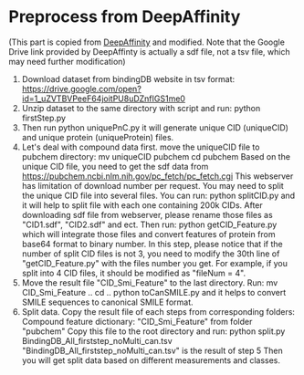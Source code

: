 # Preprocess from DeepAffinity

(This part is copied from [DeepAffinity](https://github.com/Shen-Lab/DeepAffinity/tree/master/data/script/split_data_script) and modified. Note that the Google Drive link provided by DeepAffinty is actually a sdf file, not a tsv file, which may need further modification)

1. Download dataset from bindingDB website in tsv format:
   https://drive.google.com/open?id=1_uZVTBVPeeF64joitPU8uDZnfIGS1me0
2. Unzip dataset to the same directory with script and run:
  python firstStep.py
3. Then run 
  python uniquePnC.py
  it will generate unique CID (uniqueCID) and unique protein (uniqueProtein) files.
4. Let's deal with compound data first. 
   move the uniqueCID file to pubchem directory:
   mv uniqueCID pubchem
   cd pubchem
   Based on the unique CID file, you need to get the sdf data from https://pubchem.ncbi.nlm.nih.gov/pc_fetch/pc_fetch.cgi
   This webserver has limitation of download number per request. You may need to split the unique CID file into several files.
   You can run:
   python splitCID.py 
   and it will help to split file with each one containing 200k CIDs.
   After downloading sdf file from webserver, please rename those files as "CID1.sdf", "CID2.sdf" and ect. Then run:
   python getCID_Feature.py
   which will integrate those files and convert features of protein from base64 format to binary number. In this step, please notice that if the number of split CID files is not 3, you need to modify the 30th line of "getCID_Feature.py" with the files number you get. For example, if you split into 4 CID files, it should be modified as "fileNum = 4".
5. Move the result file "CID_Smi_Feature" to the last directory. Run:
  mv CID_Smi_Feature ..
  cd ..
  python toCanSMILE.py
  and it helps to convert SMILE sequences to canonical SMILE format.
6. Split data. Copy the result file of each steps from corresponding folders:
  Compound feature dictionary: "CID_Smi_Feature" from folder "pubchem"
  Copy this file to the root directory and run:
  python split.py BindingDB_All_firststep_noMulti_can.tsv
  "BindingDB_All_firststep_noMulti_can.tsv" is the result of step 5
  Then you will get split data based on different measurements and classes.

